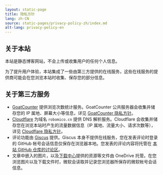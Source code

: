 ```yaml
---
layout: static-page
title: 隐私方针
lang: zh-CN
source: static-pages/privacy-policy-zh/index.md
alt-lang: privacy-policy-en
---
```


## 关于本站

本站是静态博客网站，不会上传或收集用户的任何个人信息。

为了提升用户体验，本站集成了一些由第三方提供的在线服务，这些在线服务的提供商可能会在您浏览本站时收集、保存您的部分信息。

## 关于第三方服务

- [GoatCounter](https://www.goatcounter.com/) 提供浏览次数统计服务。GoatCounter 公共服务器会收集并储存您的 IP 属地、屏幕大小等信息，详见 [GoatCounter 隐私方针](https://www.goatcounter.com/help/privacy)。
- [Cloudflare](https://www.cloudflare.com/) 为域名 `robomico.cn` 提供 DNS 解析服务。Cloudflare 会收集并储存您在浏览本站时产生的流量数据信息（IP 属地、流量大小、请求次数等），详见 [Cloudflare 隐私方针](https://www.cloudflare.com/privacypolicy/)。
- 评论功能由 [Giscus](https://giscus.app/) 提供。Giscus 本身不提供在线服务，您在发表评论时登录的 GitHub 帐号会话信息仅保存在浏览器本地。您发表的评论内容将托管在 [本站 GitHub 仓库的讨论区](https://github.com/RoboMico/robomico.github.io/discussions)。
- 文章中嵌入的图片，以及[下载中心](/downloads)提供的资源等文件由 OneDrive 托管。在您浏览图片以及下载文件时，微软会读取并记录您浏览器所保存的微软帐号会话信息。
